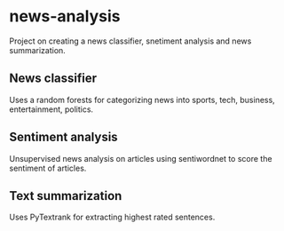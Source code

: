# news-analysis
Project on creating a news classifier, snetiment analysis and news summarization.

## News classifier
Uses a random forests for categorizing news into sports, tech, business, entertainment, politics.

## Sentiment analysis
Unsupervised news analysis on articles using sentiwordnet to score the sentiment of articles.

## Text summarization
Uses PyTextrank for extracting highest rated sentences.
